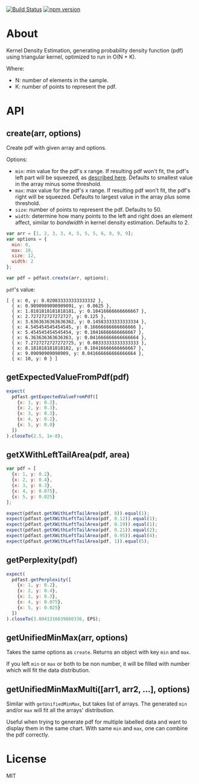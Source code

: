 [![Build Status](https://travis-ci.org/gyosh/pdfast.svg)](https://travis-ci.org/gyosh/pdfast)
[![npm version](https://badge.fury.io/js/pdfast.svg)](https://badge.fury.io/js/pdfast)

# About

Kernel Density Estimation, generating probability density function (pdf) using triangular kernel, optimized to run in O(N + K).

Where:

  * N: number of elements in the sample.
  * K: number of points to represent the pdf.

# API

## create(arr, options)

Create pdf with given array and options.

Options:

  * `min`: min value for the pdf's x range. If resulting pdf won't fit, the pdf's left part will be squeezed, as [described here](http://stats.stackexchange.com/questions/65866/good-methods-for-density-plots-of-non-negative-variables-in-r). Defaults to smallest value in the array minus some threshold.
  * `max`: max value for the pdf's x range. If resulting pdf won't fit, the pdf's right will be squeezed. Defaults to largest value in the array plus some threshold.
  * `size`: number of points to represent the pdf. Defaults to 50.
  * `width`: determine how many points to the left and right does an element affect, similar to *bandwidth* in kernel density estimation. Defaults to 2.

```js
var arr = [1, 2, 3, 3, 4, 5, 5, 5, 6, 8, 9, 9];
var options = {
  min: 0,
  max: 10,
  size: 12,
  width: 2
};

var pdf = pdfast.create(arr, options);
```

`pdf`'s value:
```
[ { x: 0, y: 0.020833333333333332 },
  { x: 0.9090909090909091, y: 0.0625 },
  { x: 1.8181818181818181, y: 0.10416666666666667 },
  { x: 2.727272727272727, y: 0.125 },
  { x: 3.6363636363636362, y: 0.14583333333333334 },
  { x: 4.545454545454545, y: 0.16666666666666666 },
  { x: 5.454545454545454, y: 0.10416666666666667 },
  { x: 6.363636363636363, y: 0.041666666666666664 },
  { x: 7.2727272727272725, y: 0.08333333333333333 },
  { x: 8.181818181818182, y: 0.10416666666666667 },
  { x: 9.09090909090909, y: 0.041666666666666664 },
  { x: 10, y: 0 } ]
```

## getExpectedValueFromPdf(pdf)

```js
expect(
  pdfast.getExpectedValueFromPdf([
    {x: 1, y: 0.2},
    {x: 2, y: 0.3},
    {x: 3, y: 0.3},
    {x: 4, y: 0.2},
    {x: 5, y: 0.0}
  ])
).closeTo(2.5, 1e-8);
```

## getXWithLeftTailArea(pdf, area)

```js
var pdf = [
  {x: 1, y: 0.2},
  {x: 2, y: 0.4},
  {x: 3, y: 0.3},
  {x: 4, y: 0.075},
  {x: 5, y: 0.025}
];

expect(pdfast.getXWithLeftTailArea(pdf, 0)).equal(1);
expect(pdfast.getXWithLeftTailArea(pdf, 0.12)).equal(1);
expect(pdfast.getXWithLeftTailArea(pdf, 0.19)).equal(1);
expect(pdfast.getXWithLeftTailArea(pdf, 0.21)).equal(2);
expect(pdfast.getXWithLeftTailArea(pdf, 0.95)).equal(4);
expect(pdfast.getXWithLeftTailArea(pdf, 1)).equal(5);
```

## getPerplexity(pdf)

```js
expect(
  pdfast.getPerplexity([
    {x: 1, y: 0.2},
    {x: 2, y: 0.4},
    {x: 3, y: 0.3},
    {x: 4, y: 0.075},
    {x: 5, y: 0.025}
  ])
).closeTo(3.8041316039860336, EPS);
```

## getUnifiedMinMax(arr, options)

Takes the same options as `create`. Returns an object with key `min` and `max`.

If you left `min` or `max` or both to be non number, it will be filled with number which will fit the data distribution.

## getUnifiedMinMaxMulti([arr1, arr2, ...], options)

Similar with `getUnifiedMinMax`, but takes list of arrays. The generated `min` and/or `max` will fit all the arrays' distribution.

Useful when trying to generate pdf for multiple labelled data and want to display them in the same chart. With same `min` and `max`, one can combine the pdf correctly.

# License
MIT
